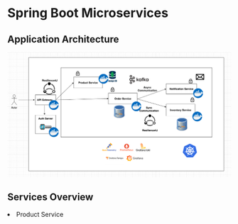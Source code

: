 # Spring Boot Microservices


## Application Architecture

![img.png](img.png)

<h2>Services Overview</h2>
<li> Product Service</li>
